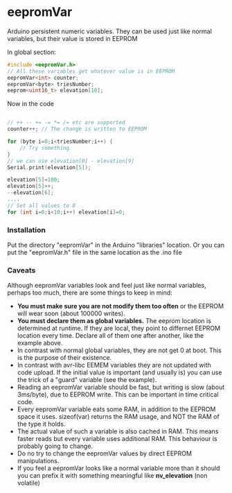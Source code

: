 # eepromVar
Arduino persistent numeric variables. They can be used just like
normal variables, but their value is stored in EEPROM

In global section:
```C++
#include <eepromVar.h>
// All these variables get whatever value is in EEPROM
eepromVar<int> counter;
eepromVar<byte> triesNumber;
eeprom<uint16_t> elevation[10];

```
Now in the code
```C++

// ++ -- += -= *= /= etc are supported
counter++; // The change is written to EEPROM

for (byte i=0;i<triesNumber;i++) {
	// Try something
}
// we can use elevation[0] - elevation[9]
Serial.print(elevation[5]);

elevation[5]=100;
elevation[5]++;
--elevation[6];
....
// Set all values to 0
for (int i=0;i<10;i++) elevation[i]=0;

```
### Installation
Put the directory "eepromVar" in the Arduino "libraries" location.
Or you can put the "eepromVar.h" file in the same location as the .ino file

### Caveats
Although eepromVar variables look and feel just like normal variables,
perhaps too much, there are some things to keep in mind:
- **You must make sure you are not modify them too often** or the EEPROM
will wear soon (about 100000 writes).
- **You must declare them as global variables.** The eeprom location is
determined at runtime. If they are local, they point to differnet EEPROM
location every time.
Declare all of them one after another, like the example above.
- In contrast with normal global variables, they are not get 0 at boot.
This is the purpose of their existence.
- In contrast with avr-libc EEMEM variables they are not updated with
code upload. If the initial value is important (and usually is) you can use the trick of
a "guard" variable (see the example).
- Reading an eepromVar variable should be fast, but writing is slow
(about 3ms/byte), due to EEPROM write. This can be important in time critical
code.
- Every eepromVar variable eats some RAM, in addition to the EEPROM space
it uses. sizeof(var) returns the RAM usage, and NOT the RAM  of the type it holds.
- The actual value of such a variable is also cached in RAM. This means faster reads
but every variable uses additional RAM. This behaviour is probably going to change.
- Do no try to change the eepromVar values by direct EEPROM manipulations.
- If you feel a eepromVar looks like a normal variable more than it should
you can prefix it with something meaningful like **nv_elevation** (non volatile)

